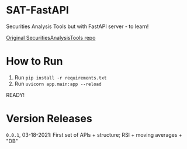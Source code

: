 # SAT-FastAPI
Securities Analysis Tools but with FastAPI server - to learn!

[Original SecuritiesAnalysisTools repo](https://github.com/nga-27/SecuritiesAnalysisTools)

# How to Run
1. Run `pip install -r requirements.txt`
1. Run `uvicorn app.main:app --reload`

READY!

# Version Releases
`0.0.1`, 03-18-2021: First set of APIs + structure; RSI + moving averages + "DB"